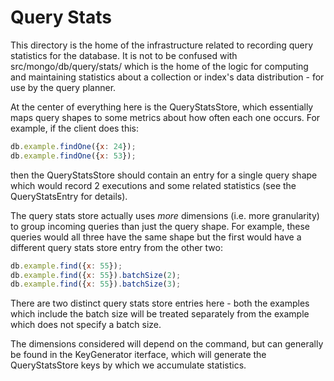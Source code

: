 # Query Stats
This directory is the home of the infrastructure related to recording query statistics for the
database. It is not to be confused with src/mongo/db/query/stats/ which is the home of the logic for
computing and maintaining statistics about a collection or index's data distribution - for use by
the query planner.

At the center of everything here is the QueryStatsStore, which essentially maps query shapes to some
metrics about how often each one occurs. For example, if the client does this:
```js
db.example.findOne({x: 24});
db.example.findOne({x: 53});
```
then the QueryStatsStore should contain an entry for a single query shape which would record 2
executions and some related statistics (see the QueryStatsEntry for details).

The query stats store actually uses _more_ dimensions (i.e. more granularity) to group incoming
queries than just the query shape. For example, these queries would all three have the same shape
but the first would have a different query stats store entry from the other two:
```js
db.example.find({x: 55});
db.example.find({x: 55}).batchSize(2);
db.example.find({x: 55}).batchSize(3);
```
There are two distinct query stats store entries here - both the examples which include the batch
size will be treated separately from the example which does not specify a batch size.

The dimensions considered will depend on the command, but can generally be found in the KeyGenerator
iterface, which will generate the QueryStatsStore keys by which we accumulate statistics.
